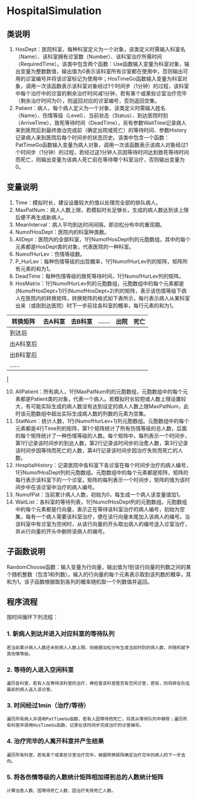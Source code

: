 # HospitalSimulation
## 类说明
1. HosDept：医院科室，每种科室定义为一个对象，该类定义时需输入科室名（Name）、该科室拥有诊室数（Number）、该科室治疗所需时间（RequiredTime）。该类中包含两个函数：Use函数输入变量为科室对象，输出变量为整数数值，输出值为0表示该科室所有诊室都在使用中，否则输出可用的诊室编号并将该诊室标记为使用中；HosTimeGo函数输入变量为科室对象，调用一次该函数表示该科室对象经过1个时间步（1分钟）的过程，该科室中每个治疗中的诊室的剩余治疗时间减1分钟，若有某个或某些诊室治疗完毕（剩余治疗时间为0），则返回对应的诊室编号，否则返回空集。
2. Patient：病人，每个病人定义为一个对象，该类定义时需输入姓名（Name）、伤情等级（Level）、当前状态（Status）、到达医院时刻（ArriveTime）、致死等待时间（DeadTime），另有参数WaitTime记录病人来到医院后到最终救治完成前（确定出院或死亡）的等待时间、参数History记录病人来到医院后每个时间步的状态历史。该类中包含一个函数：PatTimeGo函数输入变量为病人对象，调用一次该函数表示该病人对象经过1个时间步（1分钟）的过程，若经过这1分钟人员因等待时间达到致死等待时间而死亡，则输出变量为该病人死亡前在等待哪个科室治疗，否则输出变量为0。

## 变量说明
1. Time：模拟时长，建议设置较大的值以处理完全部的排队病人。
2. MaxPatNum：病人人数上限，若模拟时长足够长，生成的病人数达到该上限后便不再生成新病人。
3. MeanInterval：病人平均到达时间间隔，即泊松分布中的重现期。
4. NumofHosDept：医院内的科室种类数。
5. AllDept：医院内的全部科室，1行NumofHosDept列的元胞数组，其中的每个元素都是HosDept类的对象，代表医院的一种科室。
6. NumofHurLev：伤情等级数。
7. P_HurLev：每种伤情等级的出现概率，1行NumofHurLev列的矩阵，矩阵所有元素的和为1。
8. DeadTime：每种伤情等级的致死等待时间，1行NumofHurLev列的矩阵。
9. HosMatrix：1行NumofHurLev列的元胞数组，元胞数组中的每个元素都是(NumofHosDept+1)行(NumofHosDept+2)列的矩阵，表示该伤情等级下病人在医院内的转换矩阵，转换矩阵的格式如下表所示，每行表示病人从某科室出来（或刚到达医院）时下一步前往各科室的概率，每行元素的和为1。

转换矩阵|去A科室|去B科室|……|出院|死亡
-|-|-|-|-|-
到达后| 
出A科室后|
出B科室后|
……|
|

10. AllPatient：所有病人，1行MaxPatNum列的元胞数组，元胞数组中的每个元素都是Patient类的对象，代表一个病人。若模拟时长较短或人数上限设置较大，有可能实际生成的病人数没有达到设定的病人人数上限MaxPatNum，此时该元胞数组中超出实际生成病人数的列数的元素为空集。
11. StatNum：统计人数，1行(NumofHurLev+1)列元胞数组。元胞数组中的每个元素都是4行Time列的矩阵，第1个矩阵统计了所有伤情等级的总人数，后面的每个矩阵统计了一种伤情等级的人数。每个矩阵中，每列表示一个时间步，第1行记录该时间步的到达人数，第2行记录该时间步的治愈人数，第3行记录该时间步因等待而死亡的人数，第4行记录该时间步因治疗失败而死亡的人数。
12. HospitalHistory：记录医院中各科室下各诊室在每个时间步治疗的病人编号，1行NumofHosDept列的元胞数组。元胞数组中的每个元素都是矩阵，矩阵的每行表示该科室下的一个诊室，矩阵的每列表示一个时间步，矩阵的值为该时间步中在该诊室中治疗的病人编号。
13. NumofPat：当前累计病人人数，初始为0，每生成一个病人该变量值加1。
14. WaitList：各科室的等待列表，1行NumofHosDept列的元胞数组。元胞数组中的每个元素都是行向量，表示正在等待该科室治疗的病人编号，初始为空集，每有一个病人需要该科室治疗，便在该行向量末尾加入该病人的编号。当该科室中有诊室为空闲时，从该行向量的开头取出病人的编号送入诊室治疗，并从行向量的开头中删除该病人的编号。

## 子函数说明
RandomChoose函数：输入变量为行向量，输出值为1到该行向量的列数之间的某个随机整数（包含1和列数）。输入的行向量的每个元素表示取到该列数的概率，其和为1。该子函数根据取到各列的概率随机取一个列数值并返回。

## 程序流程

按时间循环下列流程：
### 1. 新病人到达并进入对应科室的等待队列
    若当前累计病人人数还未到病人人数上限，则根据泊松分布生成当前时刻的病人数，并随机赋予其伤情等级。
### 2. 等待的人进入空闲科室
    遍历各科室，若有人在等待该科室的治疗，再检查该科室是否有空闲诊室，若有，则将排在队伍最前的病人送入该诊室。
### 3. 时间经过1min（治疗/等待）
    遍历所有病人并调用PatTimeGo函数，若有人因等待而死亡，将其从等待队列中移除；遍历所有科室并调用HosTimeGo函数，记录在该时间步完成治疗的诊室编号。
### 4. 治疗完毕的人离开科室并产生结果
    遍历所有科室，若有某个或某些诊室治疗完毕，根据转换矩阵确定治疗完毕的病人的下一步去向。
### 5. 将各伤情等级的人数统计矩阵相加得到总的人数统计矩阵
    计算治愈人数、因等待死亡人数、因治疗失败死亡人数。